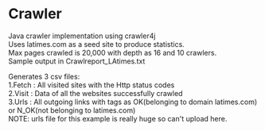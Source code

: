 # Crawler
Java crawler implementation using crawler4j  
Uses latimes.com as a seed site to produce statistics.  
Max pages crawled is 20,000 with depth as 16 and 10 crawlers.  
Sample output in Crawlreport_LAtimes.txt  

Generates 3 csv files:  
1.Fetch : All visited sites with the Http status codes  
2.Visit : Data of all the websites successfully crawled  
3.Urls : All outgoing links with tags as OK(belonging to domain latimes.com) or N_OK(not belonging to latimes.com)  
NOTE: urls file for this example is really huge so can't upload here.
